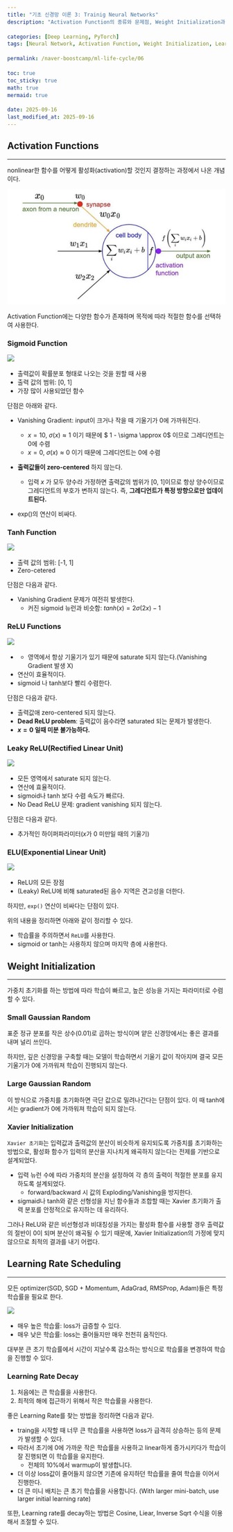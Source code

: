 ```yaml
---
title: "기초 신경망 이론 3: Trainig Neural Networks"
description: "Activation Function의 종류와 문제점, Weight Initialization과 Xaiver 무엇인지 그리고 적절한 Learning Rate를 설정하는 방법을 정리한 포스트입니다."

categories: [Deep Learning, PyTorch]
tags: [Neural Network, Activation Function, Weight Initialization, Learning Rate Scheduling]

permalink: /naver-boostcamp/ml-life-cycle/06

toc: true
toc_sticky: true
math: true
mermaid: true

date: 2025-09-16
last_modified_at: 2025-09-16
---
```


## Activation Functions
-------

nonlinear한 함수를 어떻게 활성화(activation)할 것인지 결정하는 과정에서 나온 개념이다.

<img src="../assets/img/post/naver-boostcamp/perceptrion.png">

Activation Function에는 다양한 함수가 존재하며 목적에 따라 적절한 함수를 선택하여 사용한다.

### Sigmoid Function

<img src="https://www.oreilly.com/api/v2/epubs/urn:orm:book:9781788472173/files/assets/256c02ea-ce48-445c-9346-c9863f8a4f8a.png">

- 출력값이 확률분포 형태로 나오는 것을 원할 때 사용
- 출력 값의 범위: [0, 1]
- 가장 많이 사용되었던 함수

단점은 아래와 같다.

- Vanishing Gradient: input이 크거나 작을 때 기울기가 0에 가까워진다.
    - $x = 10$, $\sigma(x) \approx 1$ 이기 때문에 $ 1 - \sigma \approx 0$ 이므로 그레디언트는 0에 수렴
    - $x = 0$, $\sigma(x) \approx 0$ 이기 때문에 그레디언트는 0에 수렴

- **출력값들이 zero-centered** 하지 않는다.
    - 입력 $x$ 가 모두 양수라 가정하면 출력값의 범위가 [0, 1]이므로 항상 양수이므로 그레디언트의 부호가 변하지 않는다. 즉, **그레디언트가 특정 방향으로만 업데이트된다.**

- exp()의 연산이 비싸다.

### Tanh Function

<img src="https://miro.medium.com/v2/resize:fit:756/1*tOc--h-QU9_bHqWLPY9YLA.png">

- 출력 값의 범위: [-1, 1]
- Zero-cetered

단점은 다음과 같다.

- Vanishing Gradient 문제가 여전히 발생한다.
    - 커진 sigmoid 뉴런과 비슷함: $tanh(x) = 2\sigma(2x) - 1$

### ReLU Functions

<img src="https://sebastianraschka.com/images/faq/relu-derivative/relu_3.png">

- + 영역에서 항상 기울기가 있기 때문에 saturate 되지 않는다.(Vanishing Gradient 발생 X)
- 연산이 효율적이다.
- sigmoid 나 tanh보다 빨리 수렴한다.

단점은 다음과 같다.

- 출력값애 zero-centered 되지 않는다.
- **Dead ReLU problem**: 출력값이 음수라면 saturated 되는 문제가 발생한다.
- **$x=0$ 일때 미분 불가능하다.**

### Leaky ReLU(Rectified Linear Unit)

<img src="https://docs.pytorch.org/docs/stable/_images/LeakyReLU.png">

- 모든 영역에서 saturate 되지 않는다.
- 연산에 효율적이다.
- sigmoid나 tanh 보다 수렴 속도가 빠르다.
- No Dead ReLU 문제: gradient vanishing 되지 않는다.

단점은 다음과 같다.

- 추가적인 하이퍼파라미터($x$가 0 미만일 때의 기울기)

### ELU(Exponential Linear Unit)

<img src="https://docs.pytorch.org/docs/stable/_images/ELU.png">

- ReLU의 모든 장점
- (Leaky) ReLU에 비해 saturated된 음수 지역은 견고성을 더한다.

하지만, `exp()` 연산이 비싸다는 단점이 있다.

위의 내용을 정리하면 아래와 같이 정리할 수 있다.

- 학습률을 주의하면서 `ReLU`를 사용한다.
- sigmoid or tanh는 사용하지 않으며 마지막 층에 사용한다.

## Weight Initialization
---------

가중치 초기화를 하는 방법에 따라 학습이 빠르고, 높은 성능을 가지는 파라미터로 수렴할 수 있다.

### Small Gaussian Random

표준 정규 분포를 작은 상수(0.01)로 곱하는 방식이며 얕은 신경망에서는 좋은 결과를 내며 널리 쓰인다.

하지만, 깊은 신경망을 구축할 때는 모델이 학습하면서 기울기 값이 작아지며 결국 모든 기울기가 0에 가까워져 학습이 진행되지 않는다.

### Large Gaussian Random

이 방식으로 가중치를 초기화하면 극단 값으로 밀려나간다는 단점이 있다. 이 때 tanh에서는 gradient가 0에 가까워져 학습이 되지 않는다.

### Xavier Initialization

`Xavier 초기화`는 입력값과 출력값의 분산이 비슷하게 유지되도록 가중치를 초기화하는 방법으로, 활성화 함수가 입력의 분산을 지나치게 왜곡하지 않는다는 전제를 기반으로 설계되었다.

- 입력 뉴런 수에 따라 가중치의 분산을 설정하여 각 층의 출력이 적절한 분포를 유지하도록 설계되었다.
    - forward/backward 시 값의 Exploding/Vanishing을 방지한다.
- sigmaid나 tanh와 같은 선형성을 지닌 함수들과 조합할 때는 Xavier 초기화가 출력 분포를 안정적으로 유지하는 데 유리하다. 

그러나 ReLU와 같은 비선형성과 비대칭성을 가지는 활성화 함수를 사용할 경우 출력값의 절반이 0이 되며 분산이 왜곡될 수 있기 때문에, Xavier Initialization의 가정에 맞지 않으므로 최적의 결과를 내기 어렵다.

## Learning Rate Scheduling
-------------

모든 optimizer(SGD, SGD + Momentum, AdaGrad, RMSProp, Adam)들은 특정 학습률을 필요로 한다.

<img src="https://encrypted-tbn0.gstatic.com/images?q=tbn:ANd9GcTtuk9wib6KAz3mdtalxb-AU93lq7BAxP537g&s">

- 매우 높은 학습률: loss가 급증할 수 있다.
- 매우 낮은 학습률: loss는 줄어들지만 매우 천천히 움직인다.

대부분 큰 초기 학습률에서 시간이 지날수록 감소하는 방식으로 학습률을 변경하여 학습을 진행할 수 있다.


### Learning Rate Decay

1. 처음에는 큰 학습률을 사용한다.
2. 최적의 해에 접근하기 위해서 작은 학습률을 사용한다.

좋은 Learning Rate를 찾는 방법을 정리하면 다음과 같다.

- traing을 시작할 때 너무 큰 학습률을 사용하면 loss가 급격히 상승하는 등의 문제가 발생할 수 있다.
- 따라서 초기에 0에 가까운 작은 학습률을 사용하고 linear하게 증가시키다가 학습이 잘 진행되면 이 학습률을 유지한다.
    - 전체의 10%에서 warmup이 발생합니다.
- 더 이상 loss값이 줄어들지 않으면 기존에 유지하던 학습률을 줄여 학습을 이어서 진행한다.
- 더 큰 미니 배치는 큰 초기 학습률을 사용합니다. (With larger mini-batch, use larger initial
learning rate)


또한, Learning rate를 decay하는 방법은 Cosine, Liear, Inverse Sqrt 수식을 이용해서 조절할 수 있다.




